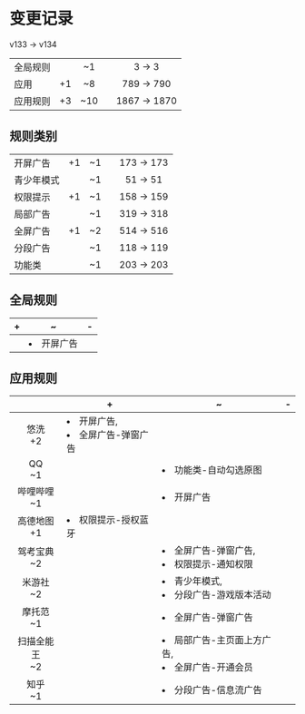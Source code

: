 # 变更记录

v133 -> v134

||||||
|-|:-:|:-:|:-:|:-:|
|全局规则||~1||3 -> 3|
|应用|+1|~8||789 -> 790|
|应用规则|+3|~10||1867 -> 1870|

## 规则类别

||||||
|-|:-:|:-:|:-:|:-:|
|开屏广告|+1|~1||173 -> 173|
|青少年模式||~1||51 -> 51|
|权限提示|+1|~1||158 -> 159|
|局部广告||~1||319 -> 318|
|全屏广告|+1|~2||514 -> 516|
|分段广告||~1||118 -> 119|
|功能类||~1||203 -> 203|

## 全局规则

|+|~|-|
|-|-|-|
||<li>开屏广告||

## 应用规则

||+|~|-|
|:-:|-|-|-|
|悠洗<br>+2|<li>开屏广告,<li>全屏广告-弹窗广告|||
|QQ<br>~1||<li>功能类-自动勾选原图||
|哔哩哔哩<br>~1||<li>开屏广告||
|高德地图<br>+1|<li>权限提示-授权蓝牙|||
|驾考宝典<br>~2||<li>全屏广告-弹窗广告,<li>权限提示-通知权限||
|米游社<br>~2||<li>青少年模式,<li>分段广告-游戏版本活动||
|摩托范<br>~1||<li>全屏广告-弹窗广告||
|扫描全能王<br>~2||<li>局部广告-主页面上方广告,<li>全屏广告-开通会员||
|知乎<br>~1||<li>分段广告-信息流广告||
